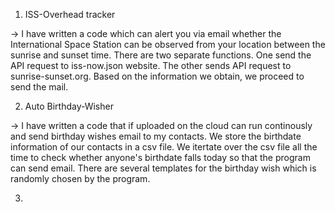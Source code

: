 1. ISS-Overhead tracker

-> I have written a code which can alert you via email whether the International Space Station can be observed from your location between the sunrise and sunset time. There are two separate functions. One send the API request to iss-now.json website. The other sends API request to sunrise-sunset.org. Based on the information we obtain, we proceed to send the mail. 

2. Auto Birthday-Wisher

-> I have written a code that if uploaded on the cloud can run continously and send birthday wishes email to my contacts. We store the birthdate information of our contacts in a csv file. We itertate over the csv file all the time to check whether anyone's birthdate falls today so that the program can send email. There are several templates for the birthday wish which is randomly chosen by the program. 

3. 


